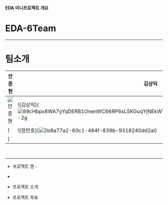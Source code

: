**EDA 미니프로젝트 개요**
# EDA-6Team

---
# 팀소개

| 안종현 | 김상익 | 정민호 |
|--------|--------|-------|
| ![안종현](![Ylby0LJnHlt9FM8RDPig3EudDYoB3kf4M1BngeNHV0y1YvC0tuElcQ3c1COWHAJQL36IKQbejqfyTyDWOw09hw](https://github.com/user-attachments/assets/635776db-9ad1-4b79-a5b6-ed716100f549)) | ![김상익](![99cHbpx8WA7yYqDERB1OnenWC66RP6sLSKGuqYjNEkWY97pKiuFsmIw2pLZvMLJsQWgISvrD0L3bjqo9yU8-2g](https://github.com/user-attachments/assets/ec168999-15d5-4b93-98cc-3dd2a7cf5860)
) | ![정민호](![2b8a77a2-60c1-484f-839b-9318240dd2a0](https://github.com/user-attachments/assets/0338d9b6-1c8d-47ca-86bc-68d392c46713)
) |




<br>

---
- 프로젝트 명 :
- 
- 프로젝트 소개

- 프로젝트 목표

